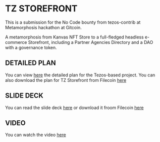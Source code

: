 # TZ STOREFRONT

This is a submission for the No Code bounty from tezos-contrib at Metamorphosis hackathon at Gitcoin.

A metamorphosis from Kanvas NFT Store to a full-fledged headless e-commerce Storefront, including a Partner Agencies Directory and a DAO with a governance token.

## DETAILED PLAN

You can view [here](https://github.com/ivanmolto/tz-storefront/blob/master/tz-storefront-ivanmolto.pdf) the detailed plan for the Tezos-based project.
You can also download the plan for TZ Storefront from Filecoin [here](https://ivanmolto.mypinata.cloud/ipfs/QmT4xBwX3kNDfSeKjPFVzZSqMcw1HMZfq6f4UavZxSmNcB)


## SLIDE DECK 

You can read the slide deck [here](https://github.com/ivanmolto/tz-storefront/blob/master/metamorphosis-hackathon-tezos-contrib-ivanmolto.pdf) or download it froom Filecoin [here](https://ivanmolto.mypinata.cloud/ipfs/QmZR6mrFLhoTA4Rdofcm2WAM4mdNr1mQmLpBmKGufTCK3V)


## VIDEO

You can watch the video [here](https://youtu.be/bXD_8mkhfjA)

